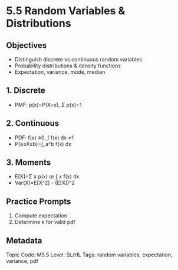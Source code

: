 # 5.5 Random Variables & Distributions

## Objectives
- Distinguish discrete vs continuous random variables
- Probability distributions & density functions
- Expectation, variance, mode, median

## 1. Discrete
- PMF: p(x)=P(X=x), Σ p(x)=1

## 2. Continuous
- PDF: f(x) ≥0, ∫ f(x) dx =1
- P(a≤X≤b)=∫_a^b f(x) dx

## 3. Moments
- E[X]=Σ x p(x) or ∫ x f(x) dx
- Var(X)=E[X^2] - (E[X])^2

## Practice Prompts
1. Compute expectation
2. Determine k for valid pdf

## Metadata
Topic Code: M5.5
Level: SL/HL
Tags: random variables, expectation, variance, pdf
